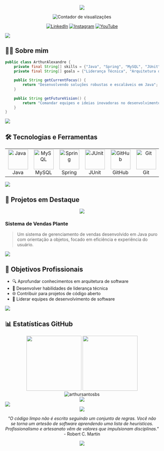 <!-- Cabeçalho com animação -->
<div align="center">
  <img src="https://readme-typing-svg.herokuapp.com/?lines=Olá,+eu+sou+Arthur+Alexandre;Desenvolvedor+Java;Futuro+Líder+Técnico&font=Fira%20Code&center=true&width=380&height=50&duration=4000&pause=1000">
</div>

<p align="center">
  <img src="https://komarev.com/ghpvc/?username=arthursantosbs&label=Visualizações&color=0e75b6&style=flat" alt="Contador de visualizações" />
</p>

<!-- Redes Sociais -->
<div align="center">
  
  [![LinkedIn](https://img.shields.io/badge/LinkedIn-0077B5?style=for-the-badge&logo=linkedin&logoColor=white)](https://linkedin.com/in/arthur-alexandre-4088952b1)
  [![Instagram](https://img.shields.io/badge/Instagram-E4405F?style=for-the-badge&logo=instagram&logoColor=white)](https://www.instagram.com/dev.arthurs)
  [![YouTube](https://img.shields.io/badge/YouTube-FF0000?style=for-the-badge&logo=youtube&logoColor=white)](https://www.youtube.com/@Oultimoarthur)
  
</div>

<!-- Divisor estilizado -->
<img src="https://user-images.githubusercontent.com/73097560/115834477-dbab4500-a447-11eb-908a-139a6edaec5c.gif">

## 👨‍💻 Sobre mim

```java
public class ArthurAlexandre {
    private final String[] skills = {"Java", "Spring", "MySQL", "JUnit"};
    private final String[] goals = {"Liderança Técnica", "Arquitetura de Software"};
    
    public String getCurrentFocus() {
        return "Desenvolvendo soluções robustas e escaláveis em Java";
    }
    
    public String getFutureVision() {
        return "Comandar equipes e ideias inovadoras no desenvolvimento de software";
    }
}
```

<!-- Divisor estilizado -->
<img src="https://user-images.githubusercontent.com/73097560/115834477-dbab4500-a447-11eb-908a-139a6edaec5c.gif">

## 🛠️ Tecnologias e Ferramentas

<div align="center">
  <table>
    <tr>
      <td align="center" width="96">
        <img src="https://techstack-generator.vercel.app/java-icon.svg" alt="Java" width="65" height="65" />
        <br>Java
      </td>
      <td align="center" width="96">
        <img src="https://techstack-generator.vercel.app/mysql-icon.svg" alt="MySQL" width="65" height="65" />
        <br>MySQL
      </td>
      <td align="center" width="96">
        <img src="https://cdn.jsdelivr.net/gh/devicons/devicon/icons/spring/spring-original.svg" alt="Spring" width="65" height="65" />
        <br>Spring
      </td>
      <td align="center" width="96">
        <img src="https://junit.org/junit5/assets/img/junit5-logo.png" alt="JUnit" width="65" height="65" />
        <br>JUnit
      </td>
      <td align="center" width="96">
        <img src="https://techstack-generator.vercel.app/github-icon.svg" alt="GitHub" width="65" height="65" />
        <br>GitHub
      </td>
      <td align="center" width="96">
        <img src="https://techstack-generator.vercel.app/git-icon.svg" alt="Git" width="65" height="65" />
        <br>Git
      </td>
    </tr>
  </table>
</div>

<!-- Divisor estilizado -->
<img src="https://user-images.githubusercontent.com/73097560/115834477-dbab4500-a447-11eb-908a-139a6edaec5c.gif">

## 🚀 Projetos em Destaque

<div align="center">
  <a href="https://github.com/arthursantosbs/projeto-vendas-plante">
    <img align="center" src="https://github-readme-stats.vercel.app/api/pin/?username=arthursantosbs&repo=projeto-vendas-plante&theme=dark" />
  </a>
</div>

### Sistema de Vendas Plante
> Um sistema de gerenciamento de vendas desenvolvido em Java puro com orientação a objetos, focado em eficiência e experiência do usuário.

<!-- Você pode adicionar mais projetos conforme for desenvolvendo -->

<!-- Divisor estilizado -->
<img src="https://user-images.githubusercontent.com/73097560/115834477-dbab4500-a447-11eb-908a-139a6edaec5c.gif">

## 🎯 Objetivos Profissionais

- 🔍 Aprofundar conhecimentos em arquitetura de software
- 👥 Desenvolver habilidades de liderança técnica
- 🌐 Contribuir para projetos de código aberto
- 🚀 Liderar equipes de desenvolvimento de software

<!-- Divisor estilizado -->
<img src="https://user-images.githubusercontent.com/73097560/115834477-dbab4500-a447-11eb-908a-139a6edaec5c.gif">

## 📊 Estatísticas GitHub

<div align="center">
  <img height="180em" src="https://github-readme-stats.vercel.app/api?username=arthursantosbs&show_icons=true&theme=tokyonight&include_all_commits=true&count_private=true"/>
  <img height="180em" src="https://github-readme-stats.vercel.app/api/top-langs/?username=arthursantosbs&layout=compact&langs_count=7&theme=tokyonight"/>
</div>

<div align="center">
  <img src="https://github-readme-streak-stats.herokuapp.com/?user=arthursantosbs&theme=tokyonight" alt="arthursantosbs" />
</div>

<!-- Gráfico de contribuições -->
<div align="center">
  <img src="https://activity-graph.herokuapp.com/graph?username=arthursantosbs&theme=react-dark" />
</div>

<!-- Divisor estilizado -->
<img src="https://user-images.githubusercontent.com/73097560/115834477-dbab4500-a447-11eb-908a-139a6edaec5c.gif">

<!-- Citação -->
<div align="center">
  <img src="https://quotes-github-readme.vercel.app/api?type=horizontal&theme=dark" />
</div>

<p align="center">
  <i>"O código limpo não é escrito seguindo um conjunto de regras. Você não se torna um artesão de software aprendendo uma lista de heurísticas. Profissionalismo e artesanato vêm de valores que impulsionam disciplinas."</i> - Robert C. Martin
</p>

<!-- Rodapé -->
<div align="center">
  <img src="https://capsule-render.vercel.app/api?type=waving&color=gradient&height=100&section=footer"/>
</div>
